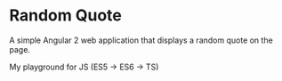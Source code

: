 # Random Quote

A simple Angular 2 web application that displays a random quote on the page.

My playground for JS (ES5 -> ES6 -> TS)
